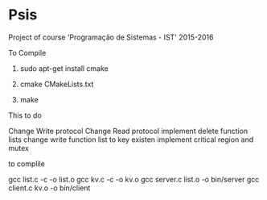 # Psis
Project of course 'Programação de Sistemas - IST' 2015-2016

To Compile
1) sudo apt-get install cmake

2) cmake CMakeLists.txt

3) make


This to do

Change Write protocol
Change Read protocol
implement delete function lists
change write function list to key existen
implement critical region and mutex


to complile

gcc list.c -c -o list.o
gcc kv.c -c -o kv.o
gcc server.c list.o -o bin/server
gcc client.c kv.o -o bin/client
